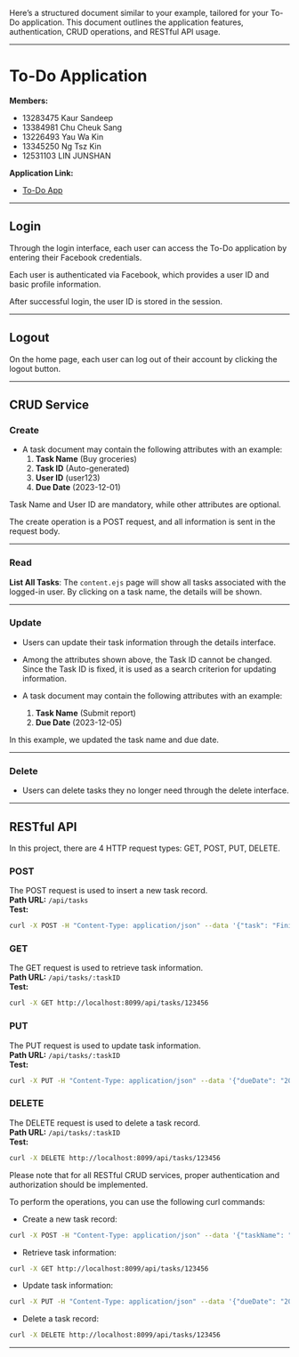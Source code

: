 Here’s a structured document similar to your example, tailored for your To-Do application. This document outlines the application features, authentication, CRUD operations, and RESTful API usage.

---

# To-Do Application

**Members:**  
- 13283475 Kaur Sandeep
- 13384981 Chu Cheuk Sang
- 13226493 Yau Wa Kin 
- 13345250 Ng Tsz Kin
- 12531103 LIN JUNSHAN

**Application Link:**  
- [To-Do App](http://localhost:8099)

********************************************

## Login

Through the login interface, each user can access the To-Do application by entering their Facebook credentials.

Each user is authenticated via Facebook, which provides a user ID and basic profile information.

After successful login, the user ID is stored in the session.

********************************************

## Logout

On the home page, each user can log out of their account by clicking the logout button.

********************************************

## CRUD Service

### Create

- A task document may contain the following attributes with an example:
  1. **Task Name** (Buy groceries)
  2. **Task ID** (Auto-generated)
  3. **User ID** (user123)
  4. **Due Date** (2023-12-01)


Task Name and User ID are mandatory, while other attributes are optional.

The create operation is a POST request, and all information is sent in the request body.

********************************************

### Read

 **List All Tasks**: 
   The `content.ejs` page will show all tasks associated with the logged-in user. By clicking on a task name, the details will be shown.

********************************************

### Update

- Users can update their task information through the details interface.
- Among the attributes shown above, the Task ID cannot be changed. Since the Task ID is fixed, it is used as a search criterion for updating information.

- A task document may contain the following attributes with an example:
  1. **Task Name** (Submit report)
  2. **Due Date** (2023-12-05)

In this example, we updated the task name and due date.

********************************************

### Delete

- Users can delete tasks they no longer need through the delete interface.

********************************************

## RESTful API

In this project, there are 4 HTTP request types: GET, POST, PUT, DELETE.

### POST

The POST request is used to insert a new task record.  
**Path URL:** `/api/tasks`  
**Test:** 
```bash
curl -X POST -H "Content-Type: application/json" --data '{"task": "Finish assignment", "date": "2023-11-30"}' http://localhost:8099/api/tasks
```

### GET

The GET request is used to retrieve task information.  
**Path URL:** `/api/tasks/:taskID`  
**Test:**
```bash
curl -X GET http://localhost:8099/api/tasks/123456
```

### PUT

The PUT request is used to update task information.  
**Path URL:** `/api/tasks/:taskID`  
**Test:**
```bash
curl -X PUT -H "Content-Type: application/json" --data '{"dueDate": "2023-12-10", "description": "Complete with additional notes."}' http://localhost:8099/api/tasks/123456
```

### DELETE

The DELETE request is used to delete a task record.  
**Path URL:** `/api/tasks/:taskID`  
**Test:**
```bash
curl -X DELETE http://localhost:8099/api/tasks/123456
```

Please note that for all RESTful CRUD services, proper authentication and authorization should be implemented.

To perform the operations, you can use the following curl commands:

- Create a new task record:
```bash
curl -X POST -H "Content-Type: application/json" --data '{"taskName": "Finish assignment", "dueDate": "2023-11-30"}' http://localhost:8099/api/tasks
```

- Retrieve task information:
```bash
curl -X GET http://localhost:8099/api/tasks/123456
```

- Update task information:
```bash
curl -X PUT -H "Content-Type: application/json" --data '{"dueDate": "2023-12-10"}' http://localhost:8099/api/tasks/123456
```

- Delete a task record:
```bash
curl -X DELETE http://localhost:8099/api/tasks/123456
```

---


